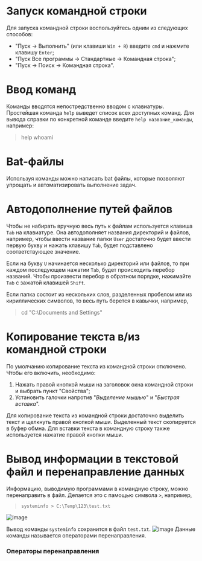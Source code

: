 # Запуск командной строки 
Для запуска командной строки воспользуйтесь одним из следующих способов: 
* "Пуск -> Выполнить" (или клавиши `Win + R`) введите `cmd` и нажмите клавишу `Enter`; 
* "Пуск Все программы -> Стандартные -> Командная строка"; 
* "Пуск -> Поиск -> Командная строка". 

# Ввод команд 
Команды вводятся непостредственно вводом с клавиатуры. Простейшая команда `help` выведет список всех доступных команд. Для вывода справки по конкретной команде введите `help название_команды`, например: 
> help whoami 

# Bat-файлы 
Используя команды можно написать bat файлы, которые позволяют упрощать и автоматизировать выполнение задач. 

# Автодополнение путей файлов 
Чтобы не набирать вручную весь путь к файлам используется клавиша `Tab`  на клавиатуре. Она автодополняет названия директорий и файлов, например, чтобы ввести название папки `User` достаточно будет ввести первую букву и нажать клавишу `Tab`, будет подставлено соответствующее значение. 

Если на букву `U` начинается несколько директорий или файлов, то при каждом последующем нажатии `Tab`, будет происходить перебор названий. Чтобы произвести перебор в обратном порядке, нажимайте `Tab` с зажатой клавишей `Shift`. 

Если папка состоит из нескольких слов, разделенных пробелом или из кириллических символов, то весь путь берется в кавычки, например, 
> cd "C:\Documents and Settings"

# Копирование текста в/из командной строки 
По умолчанию копирование текста из командной строки отключено. Чтобы его включить, необходимо: 
1. Нажать правой кнопкой мыши на заголовок окна командной строки и выбрать пункт "Свойства"; 
2. Установить галочки напротив "*Выделение мышью*" и "*Быстрая вставка*". 

Для копирование текста из командной строки достаточно выделить текст и щелкнуть правой кнопкой мыши. Выделенный текст скопируется в буфер обмна. Для вставки текста в командную строку также используется нажатие правой кнопки мыши. 

# Вывод информации в текстовой файл и перенаправление данных 
Информацию, выводимую программами в командную строку, можно перенаправить в файл. Делается это с памощью символа `>`, например, 
> `systeminfo > C:\Temp\123\test.txt`

![image](https://user-images.githubusercontent.com/89955620/131783694-c351f15d-b7cd-45b2-b297-adc091610b77.png)

Вывод команды `systeminfo` сохранится в файл `test.txt`. 
![image](https://user-images.githubusercontent.com/89955620/131784292-57e287e4-359c-44ee-bb88-95622e39ad51.png)
Данные команды называется операторами перенаправления. 

### Операторы перенаправления 

